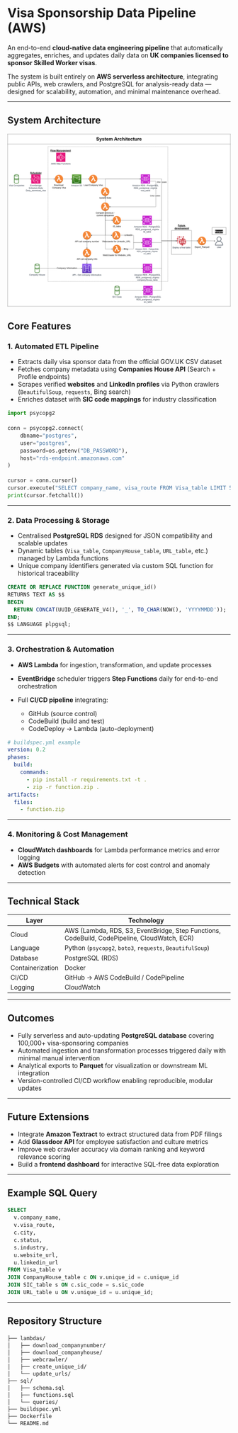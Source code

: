 # Visa Sponsorship Data Pipeline (AWS)

An end-to-end **cloud-native data engineering pipeline** that automatically aggregates, enriches, and updates daily data on **UK companies licensed to sponsor Skilled Worker visas**.

The system is built entirely on **AWS serverless architecture**, integrating public APIs, web crawlers, and PostgreSQL for analysis-ready data — designed for scalability, automation, and minimal maintenance overhead.

---
## System Architecture
![System Architecture](https://raw.githubusercontent.com/nguyenpavel/Visa-Sponsorship-Data-Engineering-Pipeline/main/SystemArchitecture.png)


## Core Features

### 1. Automated ETL Pipeline
- Extracts daily visa sponsor data from the official GOV.UK CSV dataset  
- Fetches company metadata using **Companies House API** (Search + Profile endpoints)  
- Scrapes verified **websites** and **LinkedIn profiles** via Python crawlers (`BeautifulSoup`, `requests`, Bing search)  
- Enriches dataset with **SIC code mappings** for industry classification  

```python
import psycopg2

conn = psycopg2.connect(
    dbname="postgres",
    user="postgres",
    password=os.getenv("DB_PASSWORD"),
    host="rds-endpoint.amazonaws.com"
)

cursor = conn.cursor()
cursor.execute("SELECT company_name, visa_route FROM Visa_table LIMIT 5;")
print(cursor.fetchall())
````

---

### 2. Data Processing & Storage

* Centralised **PostgreSQL RDS** designed for JSON compatibility and scalable updates
* Dynamic tables (`Visa_table`, `CompanyHouse_table`, `URL_table`, etc.) managed by Lambda functions
* Unique company identifiers generated via custom SQL function for historical traceability

```sql
CREATE OR REPLACE FUNCTION generate_unique_id()
RETURNS TEXT AS $$
BEGIN
  RETURN CONCAT(UUID_GENERATE_V4(), '_', TO_CHAR(NOW(), 'YYYYMMDD'));
END;
$$ LANGUAGE plpgsql;
```

---

### 3. Orchestration & Automation

* **AWS Lambda** for ingestion, transformation, and update processes
* **EventBridge** scheduler triggers **Step Functions** daily for end-to-end orchestration
* Full **CI/CD pipeline** integrating:

  * GitHub (source control)
  * CodeBuild (build and test)
  * CodeDeploy → Lambda (auto-deployment)

```yaml
# buildspec.yml example
version: 0.2
phases:
  build:
    commands:
      - pip install -r requirements.txt -t .
      - zip -r function.zip .
artifacts:
  files:
    - function.zip
```

---

### 4. Monitoring & Cost Management

* **CloudWatch dashboards** for Lambda performance metrics and error logging
* **AWS Budgets** with automated alerts for cost control and anomaly detection

---

## Technical Stack

| Layer            | Technology                                                                                   |
| ---------------- | -------------------------------------------------------------------------------------------- |
| Cloud            | AWS (Lambda, RDS, S3, EventBridge, Step Functions, CodeBuild, CodePipeline, CloudWatch, ECR) |
| Language         | Python (`psycopg2`, `boto3`, `requests`, `BeautifulSoup`)                                    |
| Database         | PostgreSQL (RDS)                                                                             |
| Containerization | Docker                                                                                       |
| CI/CD            | GitHub → AWS CodeBuild / CodePipeline                                                        |
| Logging          | CloudWatch                                                                                   |

---

## Outcomes

* Fully serverless and auto-updating **PostgreSQL database** covering 100,000+ visa-sponsoring companies
* Automated ingestion and transformation processes triggered daily with minimal manual intervention
* Analytical exports to **Parquet** for visualization or downstream ML integration
* Version-controlled CI/CD workflow enabling reproducible, modular updates

---

## Future Extensions

* Integrate **Amazon Textract** to extract structured data from PDF filings
* Add **Glassdoor API** for employee satisfaction and culture metrics
* Improve web crawler accuracy via domain ranking and keyword relevance scoring
* Build a **frontend dashboard** for interactive SQL-free data exploration

---

## Example SQL Query

```sql
SELECT 
  v.company_name,
  v.visa_route,
  c.city,
  c.status,
  s.industry,
  u.website_url,
  u.linkedin_url
FROM Visa_table v
JOIN CompanyHouse_table c ON v.unique_id = c.unique_id
JOIN SIC_table s ON c.sic_code = s.sic_code
JOIN URL_table u ON v.unique_id = u.unique_id;
```

---

## Repository Structure

```
├── lambdas/
│   ├── download_companynumber/
│   ├── download_companyhouse/
│   ├── webcrawler/
│   ├── create_unique_id/
│   └── update_urls/
├── sql/
│   ├── schema.sql
│   ├── functions.sql
│   └── queries/
├── buildspec.yml
├── Dockerfile
└── README.md
```
